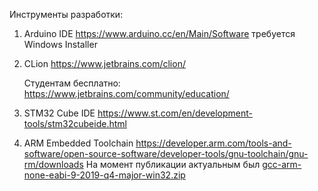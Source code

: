 Инструменты разработки:

1. Arduino IDE
   https://www.arduino.cc/en/Main/Software
   требуется Windows Installer

2. CLion
   https://www.jetbrains.com/clion/

   Студентам бесплатно:
   https://www.jetbrains.com/community/education/

2. STM32 Cube IDE
   https://www.st.com/en/development-tools/stm32cubeide.html
3. ARM Embedded Toolchain
   https://developer.arm.com/tools-and-software/open-source-software/developer-tools/gnu-toolchain/gnu-rm/downloads
   На момент публикации актуальным был
   [gcc-arm-none-eabi-9-2019-q4-major-win32.zip](https://developer.arm.com/-/media/Files/downloads/gnu-rm/9-2019q4/gcc-arm-none-eabi-9-2019-q4-major-win32.zip?revision=20c5df9c-9870-47e2-b994-2a652fb99075&la=en&hash=347C07EEEB848CC8944F943D8E1EAAB55A6CA0BC)